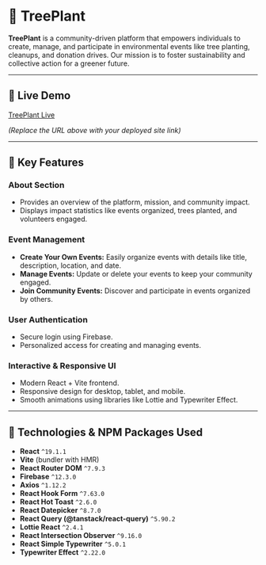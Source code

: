 # 🌳 TreePlant

**TreePlant** is a community-driven platform that empowers individuals to create, manage, and participate in environmental events like tree planting, cleanups, and donation drives. Our mission is to foster sustainability and collective action for a greener future.

---

## 🔗 Live Demo
[TreePlant Live](https://tree-plant-818be.web.app)  

*(Replace the URL above with your deployed site link)*

---

## 🚀 Key Features

### About Section
- Provides an overview of the platform, mission, and community impact.
- Displays impact statistics like events organized, trees planted, and volunteers engaged.

### Event Management
- **Create Your Own Events:** Easily organize events with details like title, description, location, and date.  
- **Manage Events:** Update or delete your events to keep your community engaged.  
- **Join Community Events:** Discover and participate in events organized by others.

### User Authentication
- Secure login using Firebase.
- Personalized access for creating and managing events.

### Interactive & Responsive UI
- Modern React + Vite frontend.
- Responsive design for desktop, tablet, and mobile.
- Smooth animations using libraries like Lottie and Typewriter Effect.

---

## 🧰 Technologies & NPM Packages Used

- **React** `^19.1.1`  
- **Vite** (bundler with HMR)  
- **React Router DOM** `^7.9.3`  
- **Firebase** `^12.3.0`  
- **Axios** `^1.12.2`  
- **React Hook Form** `^7.63.0`  
- **React Hot Toast** `^2.6.0`  
- **React Datepicker** `^8.7.0`  
- **React Query (@tanstack/react-query)** `^5.90.2`  
- **Lottie React** `^2.4.1`  
- **React Intersection Observer** `^9.16.0`  
- **React Simple Typewriter** `^5.0.1`  
- **Typewriter Effect** `^2.22.0`  


